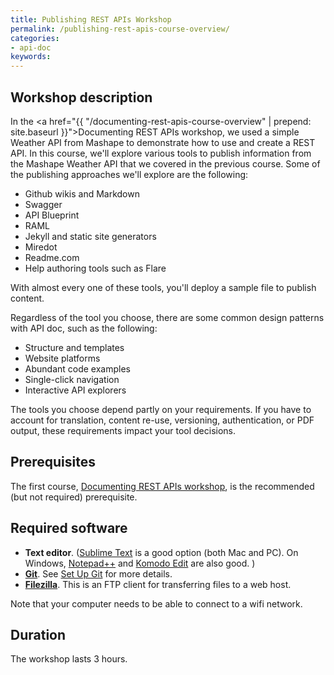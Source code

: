```yaml
---
title: Publishing REST APIs Workshop
permalink: /publishing-rest-apis-course-overview/
categories:
- api-doc
keywords:
---
```


<h2>Workshop description</h2>

In the <a href="{{ "/documenting-rest-apis-course-overview" | prepend: site.baseurl }}">Documenting REST APIs workshop</a>, we used a simple Weather API from Mashape to demonstrate how to use and create a REST API. In this course, we'll explore various tools to publish information from the Mashape Weather API that we covered in the previous course. Some of the publishing approaches we'll explore are the following:

* Github wikis and Markdown
* Swagger
* API Blueprint
* RAML
* Jekyll and static site generators
* Miredot
* Readme.com
* Help authoring tools such as Flare

With almost every one of these tools, you'll deploy a sample file to publish content.

Regardless of the tool you choose, there are some common design patterns with API doc, such as the following:

* Structure and templates
* Website platforms
* Abundant code examples
* Single-click navigation
* Interactive API explorers

The tools you choose depend partly on your requirements. If you have to account for translation, content re-use, versioning, authentication, or PDF output, these requirements impact your tool decisions.



<h2>Prerequisites</h2>
The first course, <a href="{{ "/documenting-rest-apis-course-overview" | prepend: site.baseurl }}">Documenting REST APIs workshop</a>, is the recommended (but not required) prerequisite.

<h2>Required software</h2>

* **Text editor**. ([Sublime Text](http://www.sublimetext.com/) is a good option (both Mac and PC). On Windows, [Notepad++](https://notepad-plus-plus.org/) and [Komodo Edit](http://komodoide.com/komodo-edit/) are also good. )
* **[Git](https://git-scm.com/)**. See [Set Up Git](https://help.github.com/articles/set-up-git/) for more details.
* **[Filezilla](https://filezilla-project.org/)**. This is an FTP client for transferring files to a web host.

Note that your computer needs to be able to connect to a wifi network.

<h2>Duration</h2>

The workshop lasts 3 hours.
